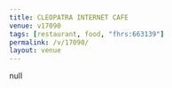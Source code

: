 ```yaml
---
title: CLEOPATRA INTERNET CAFE
venue: v17090
tags: [restaurant, food, "fhrs:663139"]
permalink: /v/17090/
layout: venue
---
```

null
